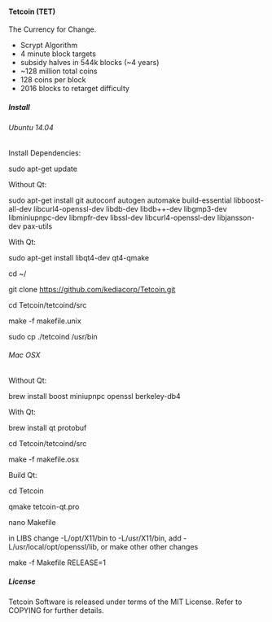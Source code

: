 #### **Tetcoin (TET)**

The Currency for Change.

* Scrypt Algorithm
* 4 minute block targets
* subsidy halves in 544k blocks (~4 years)
* ~128 million total coins
* 128 coins per block
* 2016 blocks to retarget difficulty

##### **Install**

###### Ubuntu 14.04

Install Dependencies:

sudo apt-get update

Without Qt:

sudo apt-get install git autoconf autogen automake build-essential libboost-all-dev libcurl4-openssl-dev libdb-dev libdb++-dev libgmp3-dev libminiupnpc-dev libmpfr-dev libssl-dev libcurl4-openssl-dev libjansson-dev pax-utils

With Qt:

sudo apt-get install libqt4-dev qt4-qmake

cd ~/

git clone https://github.com/kediacorp/Tetcoin.git

cd Tetcoin/tetcoind/src

make -f makefile.unix

sudo cp ./tetcoind /usr/bin

###### Mac OSX

Without Qt:

brew install boost miniupnpc openssl berkeley-db4

With Qt:

brew install qt protobuf

cd Tetcoin/tetcoind/src

make -f makefile.osx

Build Qt:

cd Tetcoin

qmake tetcoin-qt.pro

nano Makefile

in LIBS change -L/opt/X11/bin to -L/usr/X11/bin, add -L/usr/local/opt/openssl/lib, or make other other changes

make -f Makefile RELEASE=1

##### **License**

Tetcoin Software is released under terms of the MIT License.  Refer to COPYING for further details.

